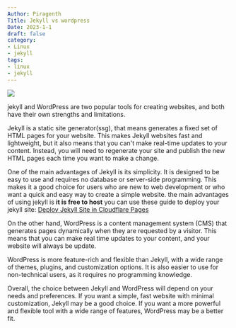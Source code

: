 ```yaml
---
Author: Piragenth
Title: Jekyll vs wordpress
Date: 2023-1-1
draft: false
category:
- Linux
- jekyll
tags:
- linux
- jekyll
---
```


![](https://linuxtutorialforbeginners.com/assets/Pictures/wordpress-vs-jekyll.webp)

jekyll and WordPress are two popular tools for creating websites, and both have their own strengths and limitations.

Jekyll is a static site generator(ssg), that means generates a fixed set of HTML pages for your website. This makes Jekyll websites fast and lightweight, but it also means that you can't make real-time updates to your content. Instead, you will need to regenerate your site and publish the new HTML pages each time you want to make a change.

One of the main advantages of Jekyll is its simplicity. It is designed to be easy to use and requires no database or server-side programming. This makes it a good choice for users who are new to web development or who want a quick and easy way to create a simple website. the main advantages of using jekyll is **it is free to host** 
you can use these guide to deploy your jekyll site:
[Deploy Jekyll Site in Cloudflare Pages
](https://linuxtutorialforbeginners.com/posts/Deploy-jekyll-site-in-Cloudflare-pages/)

On the other hand, WordPress is a content management system (CMS) that generates pages dynamically when they are requested by a visitor. This means that you can make real time updates to your content, and your website will always be update.

WordPress is more feature-rich and flexible than Jekyll, with a wide range of themes, plugins, and customization options. It is also easier to use for non-technical users, as it requires no programming knowledge.

Overall, the choice between Jekyll and WordPress will depend on your needs and preferences. If you want a simple, fast website with minimal customization, Jekyll may be a good choice. If you want a more powerful and flexible tool with a wide range of features, WordPress may be a better fit.